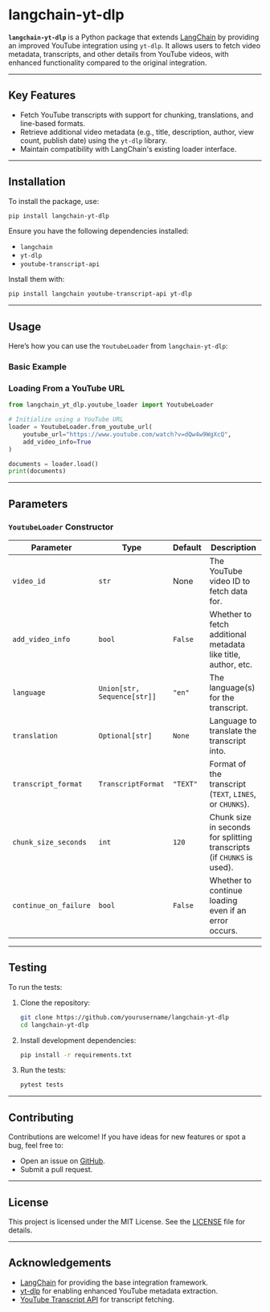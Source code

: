 # langchain-yt-dlp

**`langchain-yt-dlp`** is a Python package that extends [LangChain](https://github.com/langchain-ai/langchain) by providing an improved YouTube integration using `yt-dlp`. It allows users to fetch video metadata, transcripts, and other details from YouTube videos, with enhanced functionality compared to the original integration.

---

## Key Features

- Fetch YouTube transcripts with support for chunking, translations, and line-based formats.
- Retrieve additional video metadata (e.g., title, description, author, view count, publish date) using the `yt-dlp` library.
- Maintain compatibility with LangChain's existing loader interface.

---

## Installation

To install the package, use:

```bash
pip install langchain-yt-dlp
```

Ensure you have the following dependencies installed:
- `langchain`
- `yt-dlp`
- `youtube-transcript-api`

Install them with:
```bash
pip install langchain youtube-transcript-api yt-dlp
```

---

## Usage

Here’s how you can use the `YoutubeLoader` from `langchain-yt-dlp`:

### **Basic Example**



### **Loading From a YouTube URL**

```python
from langchain_yt_dlp.youtube_loader import YoutubeLoader

# Initialize using a YouTube URL
loader = YoutubeLoader.from_youtube_url(
    youtube_url="https://www.youtube.com/watch?v=dQw4w9WgXcQ", 
    add_video_info=True
)

documents = loader.load()
print(documents)
```

---

## Parameters

### `YoutubeLoader` Constructor

| Parameter            | Type                       | Default       | Description                                                                 |
|----------------------|----------------------------|---------------|-----------------------------------------------------------------------------|
| `video_id`           | `str`                     | None          | The YouTube video ID to fetch data for.                                    |
| `add_video_info`     | `bool`                    | `False`       | Whether to fetch additional metadata like title, author, etc.              |
| `language`           | `Union[str, Sequence[str]]`| `"en"`        | The language(s) for the transcript.                                        |
| `translation`        | `Optional[str]`           | `None`        | Language to translate the transcript into.                                 |
| `transcript_format`  | `TranscriptFormat`        | `"TEXT"`      | Format of the transcript (`TEXT`, `LINES`, or `CHUNKS`).                   |
| `chunk_size_seconds` | `int`                     | `120`         | Chunk size in seconds for splitting transcripts (if `CHUNKS` is used).     |
| `continue_on_failure`| `bool`                    | `False`       | Whether to continue loading even if an error occurs.                       |

---

## Testing

To run the tests:

1. Clone the repository:
   ```bash
   git clone https://github.com/yourusername/langchain-yt-dlp
   cd langchain-yt-dlp
   ```

2. Install development dependencies:
   ```bash
   pip install -r requirements.txt
   ```

3. Run the tests:
   ```bash
   pytest tests
   ```

---

## Contributing

Contributions are welcome! If you have ideas for new features or spot a bug, feel free to:
- Open an issue on [GitHub](https://github.com/yourusername/langchain-yt-dlp/issues).
- Submit a pull request.


---

## License

This project is licensed under the MIT License. See the [LICENSE](LICENSE) file for details.

---

## Acknowledgements

- [LangChain](https://github.com/langchain-ai/langchain) for providing the base integration framework.
- [yt-dlp](https://github.com/yt-dlp/yt-dlp) for enabling enhanced YouTube metadata extraction.
- [YouTube Transcript API](https://github.com/jdepoix/youtube-transcript-api) for transcript fetching.
